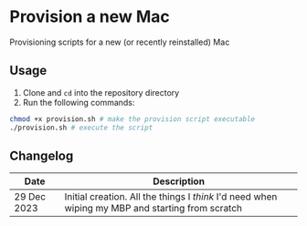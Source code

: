 # Provision a new Mac
Provisioning scripts for a new (or recently reinstalled) Mac

## Usage

1. Clone and `cd` into the repository directory
2. Run the following commands:

```zsh
chmod +x provision.sh # make the provision script executable
./provision.sh # execute the script
```

## Changelog

| Date | Description |
|------|-------------|
| 29 Dec 2023 | Initial creation. All the things I _think_ I'd need when wiping my MBP and starting from scratch |
